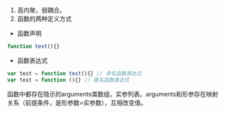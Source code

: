1. 高内聚，弱耦合。
2. 函数的两种定义方式
* 函数声明
````javascript
function test(){}
````
* 函数表达式
````javascript
var test = function test(){} // 命名函数表达式
var test = function (){} // 匿名函数表达式
````

函数中都存在隐示的arguments类数组，实参列表。arguments和形参存在映射关系（前提条件，是形参数=实参数），互相改变值。

